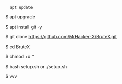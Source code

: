       apt update

$ apt upgrade

$ apt install git -y

$ git clone https://github.com/MrHacker-X/BruteX.git

$ cd BruteX

$ chmod +x *

$ bash setup.sh or ./setup.sh

$ vvv                                       

